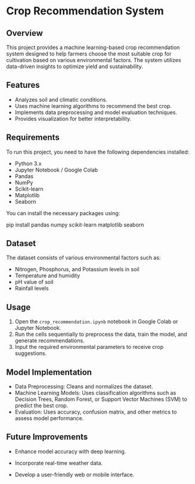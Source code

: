 # Crop Recommendation System

## Overview
This project provides a machine learning-based crop recommendation system designed to help farmers choose the most suitable crop for cultivation based on various environmental factors. The system utilizes data-driven insights to optimize yield and sustainability.

## Features
- Analyzes soil and climatic conditions.
- Uses machine learning algorithms to recommend the best crop.
- Implements data preprocessing and model evaluation techniques.
- Provides visualization for better interpretability.

## Requirements
To run this project, you need to have the following dependencies installed:

- Python 3.x
- Jupyter Notebook / Google Colab
- Pandas
- NumPy
- Scikit-learn
- Matplotlib
- Seaborn

You can install the necessary packages using:

pip install pandas numpy scikit-learn matplotlib seaborn

## Dataset
The dataset consists of various environmental factors such as:

- Nitrogen, Phosphorus, and Potassium levels in soil
- Temperature and humidity
- pH value of soil
- Rainfall levels

## Usage
1. Open the `crop_recommendation.ipynb` notebook in Google Colab or Jupyter Notebook.
2. Run the cells sequentially to preprocess the data, train the model, and generate recommendations.
3. Input the required environmental parameters to receive crop suggestions.


## Model Implementation

- Data Preprocessing: Cleans and normalizes the dataset.
- Machine Learning Models: Uses classification algorithms such as Decision Trees, Random Forest, or Support Vector Machines (SVM) to predict the best crop.
- Evaluation: Uses accuracy, confusion matrix, and other metrics to assess model performance.


## Future Improvements

- Enhance model accuracy with deep learning.

- Incorporate real-time weather data.

- Develop a user-friendly web or mobile interface.
